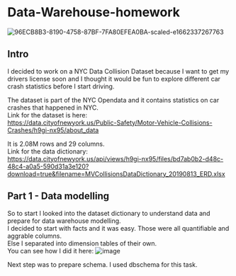 # Data-Warehouse-homework
![96ECB8B3-8190-4758-87BF-7FA80EFEA0BA-scaled-e1662337267763](https://github.com/sdf-jkl/Data-Warehouse-homework/assets/33369833/66a443de-d5bf-477a-915a-ef08329f8869)
## Intro

I decided to work on a NYC Data Collision Dataset because I want to get my drivers license soon and I thought it would be fun to explore different car crash statistics before I start driving.

The dataset is part of the NYC Opendata and it contains statistics on car crashes that happened in NYC. \
Link for the dataset is here: \
https://data.cityofnewyork.us/Public-Safety/Motor-Vehicle-Collisions-Crashes/h9gi-nx95/about_data

It is 2.08M rows and 29 columns. \
Link for the data dictionary: \
https://data.cityofnewyork.us/api/views/h9gi-nx95/files/bd7ab0b2-d48c-48c4-a0a5-590d31a3e120?download=true&filename=MVCollisionsDataDictionary_20190813_ERD.xlsx

## Part 1 - Data modelling

So to start I looked into the dataset dictionary to understand data and prepare for data warehouse modelling. \
I decided to start with facts and it was easy. Those were all quantifiable and aggrable columns. \
Else I separated into dimension tables of their own. \
You can see how I did it here:
![image](https://github.com/sdf-jkl/Data-Warehouse-homework/assets/33369833/d6e2e284-5be4-4531-8252-54b5062abe66)

Next step was to prepare schema. I used dbschema for this task.

